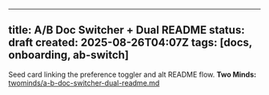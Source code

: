 <!-- status: stub; target: 150+ words -->
<!-- status: stub; target: 150+ words -->
<!-- status: stub; target: 150+ words -->
<!-- status: stub; target: 150+ words -->
<!-- status: stub; target: 150+ words -->
---
title: A/B Doc Switcher + Dual README
status: draft
created: 2025-08-26T04:07Z
tags: [docs, onboarding, ab-switch]
---
Seed card linking the preference toggler and alt README flow.
**Two Minds:** [twominds/a-b-doc-switcher-dual-readme.md](twominds/a-b-doc-switcher-dual-readme.md)






